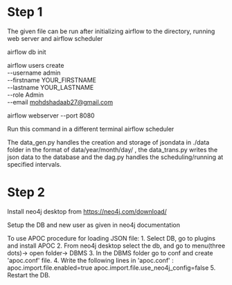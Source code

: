 # Step 1
The given file can be run after initializing airflow to the directory, running web server and airflow scheduler

airflow db init

airflow users create\
 --username admin\
 --firstname YOUR_FIRSTNAME\
 --lastname YOUR_LASTNAME\
 --role Admin\
 --email mohdshadaab27@gmail.com

airflow webserver --port 8080

Run this command in a different terminal
airflow scheduler

The data_gen.py handles the creation and storage of jsondata in ./data folder in the format of data/year/month/day/ , the data_trans.py writes the json data to the database and the dag.py handles the scheduling/running at specified intervals.

# Step 2

Install neo4j desktop from https://neo4j.com/download/

Setup the DB and new user as given in neo4j documentation

To use APOC procedure for loading JSON file:
	1. Select DB, go to plugins and install APOC
	2. From neo4j desktop select the db, and go to menu(three dots)-> open folder-> DBMS
	3. In the DBMS folder go to conf and create 'apoc.conf' file.
	4. Write the following lines in 'apoc.conf' :
		apoc.import.file.enabled=true
		apoc.import.file.use_neo4j_config=false
	5. Restart the DB.
